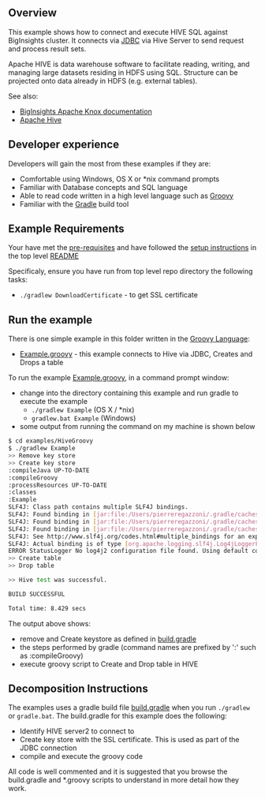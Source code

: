 ## Overview

This example shows how to connect and execute HIVE SQL against BigInsights cluster. It connects via [JDBC](https://en.wikipedia.org/wiki/Java_Database_Connectivity) via Hive Server to send request and process result sets.

Apache HIVE is data warehouse software to facilitate reading, writing, and managing large datasets residing in HDFS using SQL. Structure can be projected onto data already in HDFS (e.g. external tables). 



See also:

- [BigInsights Apache Knox documentation](https://www.ibm.com/support/knowledgecenter/en/SSPT3X_4.2.0/com.ibm.swg.im.infosphere.biginsights.admin.doc/doc/knox_overview.html)
- [Apache Hive](https://hive.apache.org)

## Developer experience

Developers will gain the most from these examples if they are:

- Comfortable using Windows, OS X or *nix command prompts
- Familiar with Database concepts and SQL language
- Able to read code written in a high level language such as [Groovy](http://www.groovy-lang.org/)
- Familiar with the [Gradle](https://gradle.org/) build tool

## Example Requirements

Your have met the [pre-requisites](../../README.md#pre-requisites) and have followed the [setup instructions](../../README.md#setup-instructions) in the top level [README](../../README.md)

Specificaly, ensure you have run from top level repo directory the following tasks:
- `./gradlew DownloadCertificate` - to get SSL certificate

## Run the example

There is one simple example in this folder written in the [Groovy Language](http://www.groovy-lang.org/):

- [Example.groovy](./Example.groovy) - this example connects to Hive via JDBC, Creates and Drops a table

To run the example [Example.groovy](./Example.groovy), in a command prompt window:

   - change into the directory containing this example and run gradle to execute the example
      - `./gradlew Example` (OS X / *nix)
      - `gradlew.bat Example` (Windows)
   - some output from running the command on my machine is shown below

```bash
$ cd examples/HiveGroovy
$ ./gradlew Example
>> Remove key store
>> Create key store
:compileJava UP-TO-DATE
:compileGroovy
:processResources UP-TO-DATE
:classes
:Example
SLF4J: Class path contains multiple SLF4J bindings.
SLF4J: Found binding in [jar:file:/Users/pierreregazzoni/.gradle/caches/modules-2/files-2.1/org.apache.logging.log4j/log4j-slf4j-impl/2.4.1/1153bec315f388b2635c25cf97105ae9dce61b58/log4j-slf4j-impl-2.4.1.jar!/org/slf4j/impl/StaticLoggerBinder.class]
SLF4J: Found binding in [jar:file:/Users/pierreregazzoni/.gradle/caches/modules-2/files-2.1/ch.qos.logback/logback-classic/1.0.9/258c3d8f956e7c8723f13fdea6b81e3d74201f68/logback-classic-1.0.9.jar!/org/slf4j/impl/StaticLoggerBinder.class]
SLF4J: Found binding in [jar:file:/Users/pierreregazzoni/.gradle/caches/modules-2/files-2.1/org.slf4j/slf4j-log4j12/1.7.5/6edffc576ce104ec769d954618764f39f0f0f10d/slf4j-log4j12-1.7.5.jar!/org/slf4j/impl/StaticLoggerBinder.class]
SLF4J: See http://www.slf4j.org/codes.html#multiple_bindings for an explanation.
SLF4J: Actual binding is of type [org.apache.logging.slf4j.Log4jLoggerFactory]
ERROR StatusLogger No log4j2 configuration file found. Using default configuration: logging only errors to the console.
>> Create table
>> Drop table

>> Hive test was successful.

BUILD SUCCESSFUL

Total time: 8.429 secs
```

The output above shows:

- remove and Create keystore as defined in [build.gradle](./build.gradle)
- the steps performed by gradle (command names are prefixed by ':' such as :compileGroovy) 
- execute groovy script to Create and Drop table in HIVE
 
## Decomposition Instructions

The examples uses a gradle build file [build.gradle](./build.gradle) when you run `./gradlew` or `gradle.bat`.  The build.gradle for this example does the following:

- Identify HIVE server2 to connect to
- Create key store with the SSL certificate. This is used as part of the JDBC connection
- compile and execute the groovy code

All code is well commented and it is suggested that you browse the build.gradle and *.groovy scripts to understand in more detail how they work.

